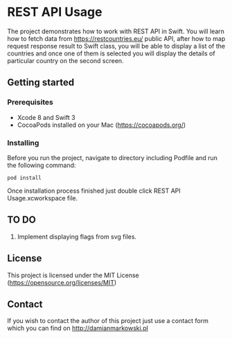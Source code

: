 # REST API Usage

The project demonstrates how to work with REST API in Swift. You will learn how to fetch data from https://restcountries.eu/ public API, after how to map request response result to Swift class, you will be able to display a list of the countries and once one of them is selected you will display the details of particular country on the second screen.

## Getting started

### Prerequisites

- Xcode 8 and Swift 3
- CocoaPods installed on your Mac (https://cocoapods.org/)

### Installing

Before you run the project, navigate to directory including Podfile and run the following command: 


```
pod install
```

Once installation process finished just double click REST API Usage.xcworkspace file.

## TO DO

1. Implement displaying flags from svg files.

## License

This project is licensed under the MIT License (https://opensource.org/licenses/MIT)

## Contact

If you wish to contact the author of this project just use a contact form which you can find on http://damianmarkowski.pl
